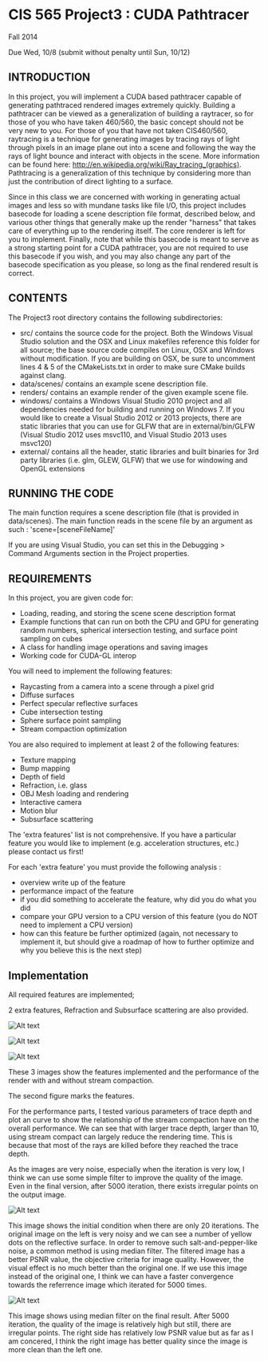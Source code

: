 CIS 565 Project3 : CUDA Pathtracer
===================

Fall 2014

Due Wed, 10/8 (submit without penalty until Sun, 10/12)

## INTRODUCTION
In this project, you will implement a CUDA based pathtracer capable of
generating pathtraced rendered images extremely quickly. Building a pathtracer can be viewed as a generalization of building a raytracer, so for those of you who have taken 460/560, the basic concept should not be very new to you. For those of you that have not taken
CIS460/560, raytracing is a technique for generating images by tracing rays of
light through pixels in an image plane out into a scene and following the way
the rays of light bounce and interact with objects in the scene. More
information can be found here:
http://en.wikipedia.org/wiki/Ray_tracing_(graphics). Pathtracing is a generalization of this technique by considering more than just the contribution of direct lighting to a surface.

Since in this class we are concerned with working in generating actual images
and less so with mundane tasks like file I/O, this project includes basecode
for loading a scene description file format, described below, and various other
things that generally make up the render "harness" that takes care of
everything up to the rendering itself. The core renderer is left for you to
implement.  Finally, note that while this basecode is meant to serve as a
strong starting point for a CUDA pathtracer, you are not required to use this
basecode if you wish, and you may also change any part of the basecode
specification as you please, so long as the final rendered result is correct.

## CONTENTS
The Project3 root directory contains the following subdirectories:
	
* src/ contains the source code for the project. Both the Windows Visual Studio
  solution and the OSX and Linux makefiles reference this folder for all 
  source; the base source code compiles on Linux, OSX and Windows without 
  modification.  If you are building on OSX, be sure to uncomment lines 4 & 5 of
  the CMakeLists.txt in order to make sure CMake builds against clang.
* data/scenes/ contains an example scene description file.
* renders/ contains an example render of the given example scene file. 
* windows/ contains a Windows Visual Studio 2010 project and all dependencies
  needed for building and running on Windows 7. If you would like to create a
  Visual Studio 2012 or 2013 projects, there are static libraries that you can
  use for GLFW that are in external/bin/GLFW (Visual Studio 2012 uses msvc110, 
  and Visual Studio 2013 uses msvc120)
* external/ contains all the header, static libraries and built binaries for
  3rd party libraries (i.e. glm, GLEW, GLFW) that we use for windowing and OpenGL
  extensions

## RUNNING THE CODE
The main function requires a scene description file (that is provided in data/scenes). 
The main function reads in the scene file by an argument as such :
'scene=[sceneFileName]'

If you are using Visual Studio, you can set this in the Debugging > Command Arguments section
in the Project properties.

## REQUIREMENTS
In this project, you are given code for:

* Loading, reading, and storing the scene scene description format
* Example functions that can run on both the CPU and GPU for generating random
  numbers, spherical intersection testing, and surface point sampling on cubes
* A class for handling image operations and saving images
* Working code for CUDA-GL interop

You will need to implement the following features:

* Raycasting from a camera into a scene through a pixel grid
* Diffuse surfaces
* Perfect specular reflective surfaces
* Cube intersection testing
* Sphere surface point sampling
* Stream compaction optimization

You are also required to implement at least 2 of the following features:

* Texture mapping 
* Bump mapping
* Depth of field
* Refraction, i.e. glass
* OBJ Mesh loading and rendering
* Interactive camera
* Motion blur
* Subsurface scattering

The 'extra features' list is not comprehensive.  If you have a particular feature
you would like to implement (e.g. acceleration structures, etc.) please contact us 
first!

For each 'extra feature' you must provide the following analysis :
* overview write up of the feature
* performance impact of the feature
* if you did something to accelerate the feature, why did you do what you did
* compare your GPU version to a CPU version of this feature (you do NOT need to 
  implement a CPU version)
* how can this feature be further optimized (again, not necessary to implement it, but
  should give a roadmap of how to further optimize and why you believe this is the next
  step)


## Implementation
All required features are implemented;

2 extra features, Refraction and Subsurface scattering are also provided. 

![Alt text](https://github.com/chiwsy/Project3-Pathtracer/blob/master/test.png)

![Alt text](https://github.com/chiwsy/Project3-Pathtracer/blob/master/test_mark.png)

![Alt text](https://github.com/chiwsy/Project3-Pathtracer/blob/master/compare.png)

These 3 images show the features implemented and the performance of the render with and without stream compaction.

The second figure marks the features. 

For the performance parts, I tested various parameters of trace depth and plot an curve to show the relationship of the stream compaction have on the overall performance. We can see that with larger trace depth, larger than 10, using stream compact can largely reduce the rendering time. This is because that most of the rays are killed before they reached the trace depth.

As the images are very noise, especially when the iteration is very low, I think we can use some simple filter to improve the quality of the image. Even in the final version, after 5000 iteration, there exists irregular points on the output image. 

![Alt text](https://github.com/chiwsy/Project3-Pathtracer/blob/master/MedianNoise.png)

This image shows the initial condition when there are only 20 iterations. The original image on the left is very noisy and we can see a number of yellow dots on the reflective surface. In order to remove such salt-and-pepper-like noise, a common method is using median filter. The filtered image has a better PSNR value, the objective criteria for image quality. However, the visual effect is no much better than the original one. If we use this image instead of the original one, I think we can have a faster convergence towards the referrence image which iterated for 5000 times. 

![Alt text](https://github.com/chiwsy/Project3-Pathtracer/blob/master/MedianSubjectBetter.png)

This image shows using median filter on the final result. After 5000 iteration, the quality of the image is relatively high but still, there are irregular points. The right side has relatively low PSNR value but as far as I am concered, I think the right image has better quality since the image is more clean than the left one. 
